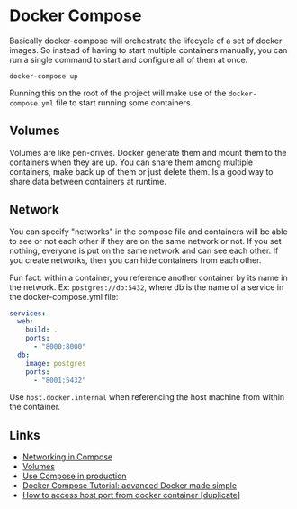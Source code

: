 # Docker Compose

Basically docker-compose will orchestrate the lifecycle of a set of docker images. So instead of having to start multiple
containers manually, you can run a single command to start and configure all of them at once.

````shell
docker-compose up
````

Running this on the root of the project will make use of the ``docker-compose.yml`` file to start running some containers.

## Volumes

Volumes are like pen-drives. Docker generate them and mount them to the containers when they are up. You can share them among
multiple containers, make back up of them or just delete them. Is a good way to share data between containers at runtime.

## Network

You can specify "networks" in the compose file and containers will be able to see or not each other if they are on the same
network or not. If you set nothing, everyone is put on the same network and can see each other. If you create networks, then
you can hide containers from each other.

Fun fact: within a container, you reference another container by its name in the network. Ex: ``postgres://db:5432``, where
db is the name of a service in the docker-compose.yml file:

````yml
services:
  web:
    build: .
    ports:
      - "8000:8000"
  db:
    image: postgres
    ports:
      - "8001:5432"
````

Use ``host.docker.internal`` when referencing the host machine from within the container.

## Links

- [Networking in Compose](https://docs.docker.com/compose/networking/)
- [Volumes](https://docs.docker.com/storage/volumes/)
- [Use Compose in production](https://docs.docker.com/compose/production/)
- [Docker Compose Tutorial: advanced Docker made simple](https://www.educative.io/blog/docker-compose-tutorial)
- [How to access host port from docker container [duplicate]](https://stackoverflow.com/questions/31324981/how-to-access-host-port-from-docker-container)